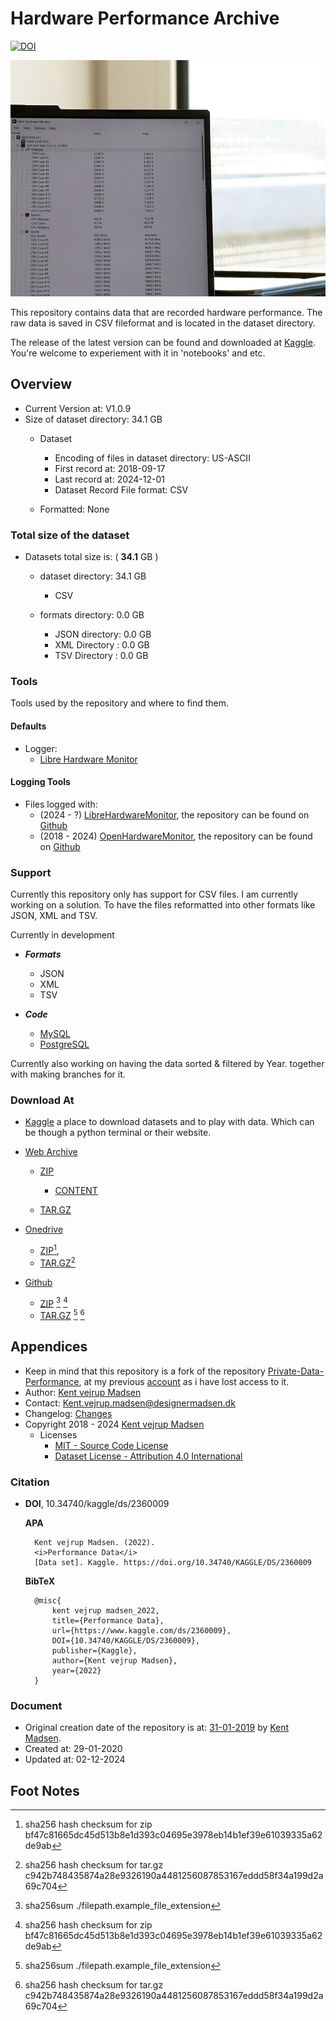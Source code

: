 # Hardware Performance Archive
[![DOI][ZENADO_BADGE]][ZENADO_DOI]

![Repository cover image for social networks][Cover_Image]

This repository contains data that are recorded hardware performance. The raw data is saved in CSV
fileformat and is located in the dataset directory.

The release of the latest version can be found and downloaded at 
[Kaggle][KAGGLE_DATASET_LOCATION]. 
You're welcome to experiement with it in 'notebooks' and etc.


## Overview
* Current Version at: V1.0.9
* Size of dataset directory: 34.1 GB
    * Dataset
        * Encoding of files in dataset directory: US-ASCII
        * First record at: 2018-09-17
        * Last record at: 2024-12-01
        * Dataset Record File format: CSV

    * Formatted: None


### Total size of the dataset
* Datasets total size is: ( **34.1** GB )
    * dataset directory: 34.1 GB
        * CSV
        
    * formats directory: 0.0 GB
        * JSON directory: 0.0 GB
        * XML Directory : 0.0 GB
        * TSV Directory : 0.0 GB


### Tools
Tools used by the repository and where to find them.

#### Defaults
* Logger:
    * [Libre Hardware Monitor][LIBRE_HARDWARE_MONITOR_GITHUB]

#### Logging Tools
* Files logged with: 
    * (2024 - ?) [LibreHardwareMonitor][DOWNLOAD_LIBRE_HARDWARE_MONITOR], the repository can be found on [Github][LIBRE_HARDWARE_MONITOR_GITHUB]
    * (2018 - 2024) [OpenHardwareMonitor][DOWNLOAD_OPENHARDWARE_MONITOR], the repository can be found on [Github][OPENHARDWARE_MONITOR_GITHUB]



### Support
Currently this repository only has support for CSV files. 
I am currently working on a solution. 
To have the files reformatted into other formats like JSON, XML and TSV.

Currently in development
* ***Formats***
    * JSON
    * XML
    * TSV


* ***Code***
    * [MySQL][MYSQL_URL]
    * [PostgreSQL][POSTGRESQL_URL]


Currently also working on having the data sorted & filtered by Year. together with making branches for it.

### Download At
* [Kaggle][KAGGLE_DATASET_LOCATION] a place to download datasets and to play with data. Which can be though a python terminal or their website.

* [Web Archive][WEBARCHIVE_DATASET_LOCATION]
    * [ZIP][WEBARCHIVE_DATASET_ZIP]
        * [CONTENT][WEBARCHIVE_DATASET_ZIP_CONTENT]

    * [TAR.GZ][WEBARCHIVE_DATASET_TAR_GZ]

* [Onedrive][ONEDRIVE_LOCATION]
    * [ZIP](https://1drv.ms/u/s!AnVSo6qhoQp5j8RjDo0Z3ozNKr9xXQ?e=H3qbAm)[^2], 
    * [TAR.GZ](https://1drv.ms/u/s!AnVSo6qhoQp5j8RkosdL1iV1cWcG2g?e=ReCjNt)[^3]

* [Github][GITHUB_DATASET_RELEASE_LOCATION]
    * [ZIP][GITHUB_DATASET_LOCATION_ZIP] [^1] [^2]
    * [TAR.GZ][GITHUB_DATASET_LOCATION_TAR_GZ] [^1] [^3]


## Appendices
* Keep in mind that this repository is a fork of the repository [Private-Data-Performance][OLD_REPOSITORY], 
at my previous [account][PREVIOUS_ACCOUNT] as i have lost access to it.
* Author: [Kent vejrup Madsen][CURRENT_ACCOUNT]
* Contact: Kent.vejrup.madsen@designermadsen.dk
* Changelog: [Changes][CHANGELOG_LOCATION]
* Copyright 2018 - 2024 [Kent vejrup Madsen][CURRENT_ACCOUNT]
    * Licenses
        * [MIT - Source Code License][MIT_License]
        * [Dataset License - Attribution 4.0 International][ATT4INT_License]



### Citation
- **DOI**, 10.34740/kaggle/ds/2360009
    
     **APA**

        Kent vejrup Madsen. (2022).
        <i>Performance Data</i>
        [Data set]. Kaggle. https://doi.org/10.34740/KAGGLE/DS/2360009

    **BibTeX**

        @misc{
            kent vejrup madsen_2022,
            title={Performance Data},
            url={https://www.kaggle.com/ds/2360009},
            DOI={10.34740/KAGGLE/DS/2360009},
            publisher={Kaggle},
            author={Kent vejrup Madsen},
            year={2022} 
        }


### Document
* Original creation date of the repository is at: [31-01-2019][OLD_REPOSITORY] by [Kent Madsen][PREVIOUS_ACCOUNT].
* Created at: 29-01-2020
* Updated at: 02-12-2024

<!-- Shortcuts -->
[MYSQL_URL]: https://www.mysql.com/
[POSTGRESQL_URL]: https://www.postgresql.org/

[Cover_Image]: .github/covers/800x600.jpg

[MIT_License]: License.md
[ATT4INT_License]: License.md  

[OLD_REPOSITORY]: https://github.com/KentMadsen/Private-Data-Performance

<!-- Donwload Dataset Shortcut -->
[KAGGLE_DATASET_LOCATION]: https://www.kaggle.com/datasets/kentvejrupmadsen/dataset-performance

[WEBARCHIVE_DATASET_LOCATION]: https://archive.org/details/HPA-Version-1.0.7

[WEBARCHIVE_DATASET_ZIP]: https://archive.org/download/HPA-Version-1.0.7/Archive-release-02-10-2024.zip
[WEBARCHIVE_DATASET_ZIP_CONTENT]: https://archive.org/download/HPA-Version-1.0.7/Archive-release-02-10-2024.zip/

[WEBARCHIVE_DATASET_TAR_GZ]: https://archive.org/download/HPA-Version-1.0.7/Archive-release-02-10-2024.tar.gz


[GITHUB_DATASET_RELEASE_LOCATION]: https://github.com/HardwarePerformanceArchive/Archive/releases/tag/release-02-10-2024

[GITHUB_DATASET_LOCATION_ZIP]: https://github.com/HardwarePerformanceArchive/Archive/archive/refs/tags/release-02-10-2024.zip

[GITHUB_DATASET_LOCATION_TAR_GZ]: https://github.com/HardwarePerformanceArchive/Archive/archive/refs/tags/release-02-10-2024.tar.gz


[ONEDRIVE_LOCATION]: https://1drv.ms/f/s!AnVSo6qhoQp5nsIYWtqU9wcmh2KVxw?e=L9x5en

[ONEDRIVE_ZIP_LOCATION]: https://1drv.ms/u/s!AnVSo6qhoQp5nsIZKxU2vO6eaGoW7g?e=iO8jJW

[ONEDRIVE_TAR_GZ_LOCATION]: https://1drv.ms/u/s!AnVSo6qhoQp5nsIaMP4qRe3LlNyfAg?e=tcVQYZ

[PREVIOUS_ACCOUNT]: https://github.com/KentMadsen
[CURRENT_ACCOUNT]: https://github.com/KentVejrupMadsen

[CHANGELOG_LOCATION]: changelog.md

[DOWNLOAD_OPENHARDWARE_MONITOR]: https://openhardwaremonitor.org/downloads/
[DOWNLOAD_LIBRE_HARDWARE_MONITOR]: https://github.com/LibreHardwareMonitor/LibreHardwareMonitor/releases/tag/v0.9.3

[OPENHARDWARE_MONITOR_GITHUB]: https://github.com/openhardwaremonitor/openhardwaremonitor
[LIBRE_HARDWARE_MONITOR_GITHUB]: https://github.com/LibreHardwareMonitor/LibreHardwareMonitor

[ZENADO_DOI]: https://doi.org/10.5281/zenodo.14028503
[ZENADO_BADGE]: https://zenodo.org/badge/237001402.svg

## Foot Notes
[^1]: sha256sum ./filepath.example_file_extension

[^2]: sha256 hash checksum for zip bf47c81665dc45d513b8e1d393c04695e3978eb14b1ef39e61039335a62de9ab
[^3]: sha256 hash checksum for tar.gz c942b748435874a28e9326190a4481256087853167eddd58f34a199d2a69c704